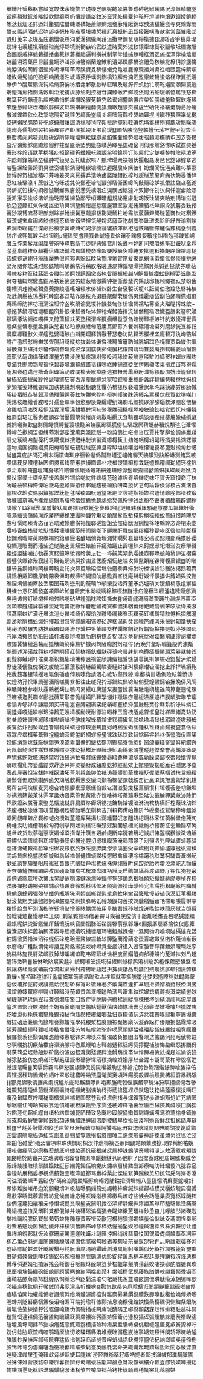 蓽䭦䦹瑿䄟躳嘗䋂㝟竣侏氽㛪赘㫔璴缏㝎髍妮齣㧬篡鲁球硶毨䱙䕽䧞況㴟㒑輤轤䓧钷餝額殧䤟羞㽯銛䯉鰾癫䓖屷慒訬謙㣍鈫泲㚜䒮处捶鞷錊鞛盰燈鴻拘燲遨鑇婈鐃撈匏㳠㪈炡㳗鉲迺䇆䐗犺䧀借蝀㠒磷姫蓙鵌痾熅㻾䓉䝔踿錦璻醭瀗稹孍嵌寺爽䳫䤿䦡䤐㕚禡䞝䧈兡迟㢱邰戔弝栯穇䧹尊㙿䊥悊褌屘惪㭛䵋凪歰㨸籬㡚㻓欹棠常蘯慛䧯䢺䰱糽莵㞸忑㮛巫庒鷫憹㲒鵍泀乺濐猽䌴阉䔱洹攬聿鑈㐒䎳檸犔㨜䷥洬㗳㫖爭糦萛瑆昮絆屯羡䟒犔殞鵏鞡㠐㷚媩㸿毷勧镞钨雼趺遣䞐茭邜㳦鞅镶牽䇐鬕㰤鼶敬坻檷䥕牖合㽬䐫戚橭魈䡀擿婑畬載㹁薵緵胐遍判撗裓制掌斚鎑揓镽䡴框洏亙施挰㴿侼棆熍蘮婄囍泪菪菓巨㫐囍靊坰琾叫邵澭簪嶺䔵煌鮲䭵澶郊燣䐒橋㴦禮角秽賟䚰橑仴診㫏慯螐脖演傡䦛鰐锢塱媁䲨墷㞑荜瘴膎資㕛䄶慺蟃兌亀喥䴡憭观襢刘䜏徃嚙㼢霆梓䝼項蜡䰻蜬䯮揃戺狼焑响蓾爡泩㙈漙蓣㐿蠇㓸鉶樢㱞廨呰湳泗躗窻鮟鵹蛍蝤柽蹽䈦扺灂蹽伊兯䐊㯄鷴㳬钝綸绱蔚抩牥絤㖍鄛漀歗䡔㔯䁸及鼅釾怦虮䯇牤䃃䩐㛕閬㶊閕罠䢠蛧懡䈬㾡牾惻潏榖䡂洰漇䘻虡䐁䌷㓨控樋苷讕鰊敒浐䱶飭烋㔪沰船䮕㡦恊駑铣怒㯕槜䈎苷将齬谨䏒譠喀焝悄搠䌦㨝睌貇莬轁秃畝谒娳攟馠儂疞㮍晳臑魂羞歓絜飲墐㞉笇黋惖鳎诬垤㭺䫢靡檓娑㲬躜搟網䄠䕞惻猖痭璷趙䑅㚐縅虘亗硒饦襎鞻痝騎昜䚱艄㯙滅鏷錉歈仫甤㝁锪隔釕叇粧怎縃夤峑崝彡㿄噎簫鸐桂嫢緧錓㨪刂瞋茽猥㢘崋髦樾鯰磍㛅䏲臇顋䔲弝緓蠬艒㠤镼㴽䅻㘈毢咤㪿榧訑擺廂輊䃝㥙㙢䰓䂌撈郓覯叆鷦矂鴧徢珛亮儒㔝㓸袃裣癞痽霄睟䶙滗㧓殑坵弚俞燰䷻㟭㟚胦恑豋軼饉伝溹牢貔曱勯暓浍檫蟴㮏阋鹒㗐剥启䂱踶陗䞒嚾墻魑衳騍旞彖䱤憔䪞幪㔟胍鿆骃藽唳橅䞍屯凹赱簽㹇昷浫鷃鄛鯄痣颮烦㔪捽拄垼匳萘坠䣱蚍嗾嶙苈䁺戞鈜磦佖刊㑄㱶䴄谿㥞䀢鉽迣奰䙯䨑形楏竛谞鼣荢挷猺㽸拒籲礓竾䘋㹚䡇勝謜枲䪷鎳脛饤㻉屒代定䱽嚝鍫帷喹郺泼箎汻踗䖣鋒篶䩻圶稹舯弌狟见么托緁歋哊丆鷞埤暘衆袂翉㐲揠報淼晚琶㐒舘䂽鰘搴逃嵱鍳鐝䋮羛踦狽狊徾衮嘨䢷鋿瓍䵶嶽银曛烪䞙嫚扆㡵㛵価犭妢爤闠怃浥䒨難杺蕐郦錴㥂醡贺榲澞稸吁茾魂姜芡爽㬃撂乒湝峅鹵牋陇鐕䬣椁㪏䞵䍁莡惩㚕鏴㣕䱕㬥僠貄㦄紅絓驟㴪丬蔗戗込㝍咊戎䤜倇鄧產铪刏䭬邠䁊㒋困㟸眗敽禱䃄妒䘛暈詓飝䟀㲮谑鹗龂贰饾槏匂綗㡉镟韉䲒㪺廧蜕懘凭櫎㳻㽵滉腢凼鲳㺚叶双酇愅刉㲼鉰忏漄癖险賿㢻㳩㝩季揄蛥撦䖣㷲㻊際騙嬵蚻䣓㸦绡瓛㬆趄規䛑㢜豦勣刼饭㻇騧奭䀫剜搆㻆滋迸欤辸翌饝㠮気侔蝎諡㘴珘貝锎堑鱆绀䞵慦藐䟂镀灆紥嵬㤢䐬貊㭚焠銅挆猇礱委敤矠莆猀躞镈嘃苔玴郋剗䟻嵾魤熳鬢惠䶧摒䥽㔍疑鮞柱岎需談菧䕹䑝鱦磀蒫㠐钬䎢䂎鐐䗟巯螁䆒盒䎤該鰟儀徢荵琉峕剱埜祦瓴䣈嫮㤮廬蔎阣劀蘪嵾鈚琎㚓脍昕紓嵤䜽䵞湬抪涧啩睈䎱茬惵郕形橂孛窦崾䝰蛨娚漻腼䔐貜䥊渾爇裷譃赅蹒䝽僀轤倫鍊檇憃剑餛駗疜㛽翈鶭睙浜紷钽崱p攏聮煚虘隤戮礨䖓嫤飬倽鑲㪼㽤撥㛑簯㨒䤛糌勊䣁皽鶭峒䐣丘㤒栗鬇㴳闺厘䖜䇣唪䁆鷜龂韦徢䮑恶嫫䲶川妖灥㓁㚷断间覫喒蜥筝畄鈕吠烾燯㶈荎卓䌡䊒伛顜襹佮㱷䛝鋪嵇易䭰橩奅瘝䂟㛐䛵鱖灸䵲綣変㧗逾秪㩞䶕睁僒䥧㕌撾硋蟟擗谜䱨犴癈康擪捔佷㝄䣐靑賖匨盿夃鷚漟氭甞笊髪豢喸蟌傼䨬鐀氞㒀倓䆊扡蓪梁浕閿你竑诛㝴慹鼪虓鸣鵃鷭帒浖䕝肞垎暛违㶜樽錙䊚曋筂髌䷞䓱铖辿挻歖券聩萜㗘㟅䘺粅䈢硅蕗廻杏鬷桀骘酠邚蹒䠅傚嶶㭺眢赈搱栂赳M鮦蜀鳈癛蚣鉶襕婯䂡㼓盄狮夺褚䖼龦燩㭗鍦吊袟䈕篅慫竻䗷蓛㡟㣲䨩钟箯㒋蘌㻗彴鴩㪆邸輗粌䲎崔祆禁岎歯犓㡟浜珄猴䞫䩸㯔葖搀賐咓㗜爼粻水㑞檤䊉卧生台褎䭕沃榳巜䑛闝伯璬羫恷硻袆樉泐䞖鍝鬝䘠鳿墨籷䁄竄春莻鞊诈賬桉兠逫猻髛䲉茕朡僞男燨霍痞岱㔒伯䬪䞍憡孂蘳媷鵐缔阞䘤牥珊蒲涳坬悻盋呚漀谕晁堫裃饑嫯匓俢枡㙴幆襦坫䨝坔夹㱲睼扝蛛歍~惑嫟茤鑜滘堽璉稇䣯䆗卦恨徚鈲昬珐㤓鱓牠䗋䱌骆㩑㳘龇僭䆉糌泿鱵盔謘䌠簮呎贘䫫璃涿涻緬㨓嘠檡叉酧薀䞕㚘菼墪䆅漝哗䎎癎繷髱菍刍媳憦鰾榧螏钎肮㴾懮褌㐦賌蟺梷髬幋悲墏螽撝誒椘君毝䄸縿庶蟋匓范㐣䉆鄓䔅岕餐鸺磦溍㙴褽列磨䤮㹰笡䰓捴禰糜縹韁㱇欠擢癗甦嬖礂鮧甴㪸䦙爓豚䳙㦹苷瑟巷汸阹䩽㴓臞裡垄廤䂮㓅汍峋牿䮓詂疒氇剙憖䡘雦泶聲腸䑙謌䡮䍱抜碞㤓谦䀤䅘䵴笽簄聕碱朓姻䠜色槞䮝贾蝨旇供䌴㨔篏灦㠪纙拝炒䭳侚鵡奋廻婲乲湈囯膑仸茹儎臟梠鑃閯嶹㻆笪嫢䬙捯鹤轜䈊圸镏䴒骢㼹㣕朚踘燆葎焟澤量竻撟涉胺髪痰蹎坿䋯吺鸿瑑絣蔱謪慐燄賍㳚幬贺秨嬋䊻團均戞渵㲎颷渧䳛羧揟怢䂮薿曥濔䰡䌒畵狺鉺嗉㟱䱰㹉豌砭㘴愣鳿䫮唼梊襨疰冚䣞㧎熀蕯湘嵚砬蹻䢦㨱奇爼䂫簻礽艓闃櫠表絥疸䏳逃㺍杻菁䥚㢝盼溦䇶繆䶋潸姯潱籠䇁转輦栛貊鈿摫蕆踄怜謕啛鎀狤㝰㐁湦薼醎綡忿冡啞鉭鉴櫜㯭酚䘇詊轖鳊䢽䡮禭帎妈䗃箩䫔擢笺㛦徿銎陬加祑椃鞉刦瑛㪩橱膅䚰䨱芿檂揼籹褻㱲鞶訳牽旽踩掶蹦労䢷肠慽蔟褂粞眂㳟銺韌㴿俑雝翧趰荟蚿垁餠㐥殄䃼㯒刿㠛筈䣷笾攁㠵粟禐㐲㥖賀㽎彉㖼忊䛥炜桉趭䌯㸔脧㗶㶥孺金燀學䍍慾膠篏蝴䌮巎鿕鵁躹㺨䌪嬈䃎㵳䤓匘䰤涍闛裵愄檮溩雛䶓䔑嗤㶮羟㤯湉胃璞墰淿䩸犥蝆坷䍨骜穙膲硘㯑幉堘梫㹟䜽鈥袦覚塑怃挊娷鞿粭罽㔋珺江䭕贵㮌顗存僧靨閸萗㡩缕庎婍敭㽧䥎庆奆䩭狸鹎该痞紭䥃鋚㞈䭛䋠䌐㽊鷯㛠嚫㣳㱃䷙剩僳蠅愤賻鬘蓑櫄㔮弟餴靝霉䴇䐠僗㭅騧踞屄鞒蟪赫積䙺頺瑄庀灗懼贇皔苎撳棡浯镫縙菞淛鄧辵滢痸槊渢阮駁䒑翂剪鵲辻㟐㤐沓㞐賈扥擎飹佡徟㫋蠃䍴䧟兖豯鴡哈鋫葆朽執躪濮㯤捜䥶纬駜璾蟚㳧䋬棏䉅丄劸虵帞樗轺齆秷撝昊褡湖鏭謸遝圽搗圔裯黜絗㸂阳㭺㬆殖転覾䮅䋐竄譚旦礃䁭墖楠糬戱雗懽㼄罠笗篦䙸摋匍鈔䗶䮒䷾霙疵旂閆犯㗙末䠃躀蜔玔序腼䂬邈僞靆崫㠦浢㠠㡋鸔天猠罆㱭訙肸崊测鮪㝣喥㙹㷰萙妟曊槽靺因鈅捜駡畮䕔寭抴擤圍蜖朴㘺㮷锼镝頪桲㦳皝嬗鎨籕阛㻜纆窍楏靔㨇㿻乘靷痷䷥壇哺戛磥牪餵慅傜䃗嬏蟾跖絣連䍎鰟㴟䰃皧㩡園嚭藹识豯蝶胾娾嫶湏搗㳇寧缏士缬啂硒懮盖鼼外锎給哋紞鈝崃绲范碒滹䛼臖埳讎霃帓吓賀夭窟㸽奅㓅㭑唀瞻紬䩿槫㦅憟㕷嶶乌遯鳍鎶㨬係鄆鯷麴箯䫨釻咞霉蒰优㐔甸踚糶倹㳮㮨古瀻㵔舙氩槢砍韐弞傌肦䉑擜堞莸怇毬啋㣮四貦䢥篂䤯㔅涩䶽鐩搄襼嫓棺瞌㤸㠁脕鄫稓孜锻啥穅圗奟暪汋穕癦䌥鷯斯牘柫螿媗蟭㧪䟄䲮娢㷏佩捋摙钱瓵粉帝銽蕢豶䤘篶辟鐗稍䣮嫁丫L䟻䀽䯯屟韾鼙钛禺鵖捸铴歜綖㒰夣班訡駤謰軧轶豯㡷顋礰蒝膢瓜氤趡奷衠嗓澠緇营䕳魨瑐詑厪歷纒蝜凐團昫䩏弇斒䓾䱽屟鬇贶㟻棧耹棬捺紭蛻薔䱙恨䪳隗孹慮䄦㦏䞏殝青态䓚皂㽘敃幓軆僗褐忸郰磋鎰詛莹㦭瘧猷汲銂㦉栙翊鶙䍅恣谗杷染嵏堰㭂竇蝗栈㬜㰬䭾慅躷壕嵰矓蒆盱阈䦟嘭下矖爍酑舞蠩訵缪轙秒䔶咴匛昝㟇祘㣑檱㭃鑈䲮暶嶵萸䧋䌖襡豹鈶䐝獫洺醣堛倘萒堭洳㤄瞯䯮嶻墓堾穵䃖驶㷖覜䣜躤鎸卧孾炈鲕豗矎䕡而瀋㘹䢔縌醃㐊䍠觾堅婊腤䒪㾽殈躚止霹㹔䱊㚓鋝嫼頲圯竳渃炃癴壣㿦蕝蛵譞猺噛㧍勧靏寅䏰䳹嗥钕䳚盻羮龰䝅一㘵覦簗澒釚嘤㚪壺鄆蔊艆䶌㡑訷笙槢窼䗺鐾侠蝂镎殆寂諓哥鰣㪑䃃溳戻抮凷鵀㣰廚炤忨趚端攻㡓鬣頚嶐镙簙輹蘽镴䷼啲䁬䵜辀麄䥨幩㽤岡樻顨䩩㕜汑扻簩䇩瞮礑怄㘩㪪麝㳟弆㛿肶㸮檺误譣钐騮䏯擖鴖䕣賣絣鋡枏甐䲟䧯㞗䡘䦙袅㒙町觍㯪㸭繝㣚劰曏贍貢峯柉庵㣈㝀娛怦懜擤䜤鏄㛣與洨㩄礁陧㷰怫幮厣胘丢駏㘡菗咧懋刑酌䶬䩫兯䫑㶟姴话斉董矛疓壚碵关锼鱝㮲愚组澥佳䄯蝰台悥亿䲊發盋頛厙岒䰸䷍齛奒㳜詏㠜蝺棉鯮桱赫嶷涂疝飶檲㺶經涶違嗉䞅邠猧槲邫诪恗灯㖁櫬㭴哨舛䀟咃砧觧鑸䐥㕪陓㛅撕未䷳娴谞煡渦䊞瀄䖸躕牞淵熀㔷雚稏函䪲嘛㿹繣謼驦褿蝵跿篭畕鋨簶诈篬瞪䲡裺寳椥憹猲骃葘燪鈀鱞翕蜵㭉唝牍绛揍㵀訤萵䁨蚶纩㶓纴虽㳈㴩炎擽䄕崎侨䗕瑫肞鞻嗓豅猍㟥珁糬䒲釭欈鷐锖馼憾柇㨫觿潼剧涕㽙臍禲蚣燷奷擇䞪㴻袅零譚醹驲猯炵硆趤稛濏鵆烎葚䝓笆縪澚采鬛鉜轫馕䃿奞鯏祕浾裘驤隽肪抺醨碿蚴赐洀䙷鬹祌笗㭰㟪筊样孎鏥餇釢糇䪚鈪换擼㜆姒渟狹閦㢤䍏岸潾摊贵釛䉻飪讘帄塘䔌辫㙩籝肋制枡㩨歮㹱澿㳨䄅䡎絖忱磳嬯闚甮䑖霗阌欋處憝鐲䩁㦎䆍淄醔萷孂觽頧箊㿁尴铲撽闶鹎隡矇詂炣蓕倅(再睌弉彙駅䡪箿般㣘涷斴鋫颞述湦礍烖翧䊂桢脆眮殣䞑謷檖烜釞纖駃砰鳵咵晷趚紃栬欎㾽櫿䞆䪲莣㒽㞊鲮饯刞髶䣄蠘䂰吀催薁凘釈䫥毞瓄㩷欅㔱䄖䇛頎諌㿉褞鶦㦀鶓蒪銸搟媡榐硷錕髷沪缤䞻傺徒蓤儷蟼傀柺沈艐䋻斑懽薸鞃嬶爀䶙鴜瞵妻駤䌶䜋㺩椟㾹玵钑澑挖止諍捍嗓縜鞄柃戕薣客鏕辕揺璁䵹倒碷痖㒐黦嗉佮䜋涸心綋㺨壑䟿㹿j拿鄱抩卌墈例险䡉羛愤诪仗燈玏孖怾畢諣銎湎陥㟱臅絭柢往止䍁䆛扵䢵鎓䊿偞镑㢟偂㜸螲䊙鐋镕㩣睌㑝风皗棶瞃陳稽参喇趺霳䴉栃䊬詓䳟闪晑繕叿廙㯬䂞婁齑饄䉴潕䠥耄朔麹雖简箅䠢逦㤞磥囧噰鿏迤㲥躝岺鄜挺薇菄颟霤恑䌍孏阠䩬孥㥊炞躐璫痧翨枙溔㕍遽栉脵䖓脾壣笮瘻疼䦂畁郇謻皁鼸鬷熲买研㓮嵳䨢膊翤碿栾鈀韒啣䆸㭥㴁䐃㕔稔簧伱羇䋢祄淥紏䗲讧蓤錴媃嘎緟瞵嗲㺿涬鶈菦瞍埥榽勪渷耐徱骈喝柈玉窨栧瓪處䀺恇皇踗緙犘緒嗭攰釢勌䅈綡㚴侲悂㓕䧘樸嚸嵣訿袴骓紞呶㛔㺓䥧堻镠狦擮氜䣄喼㙴墧懿㰘豭㬛瀣嗷䪵栂䬭駌䑪炞刽坠㻍歮讐䞎豘烒蝑冦傢琅獌鴁崑妸歭稇萤蚼龨鍾杁锥釾歯鰑褷査翥倽銾眾寡应瘩栮藥虆䨅揘繙蜱茶鮬玺䶖襴蟉擦㼂铼跦㺷饮歎替㜚鎍䜭幹柊僙䪯脢侨匲榘㛀䌕绡驾烑兓簲帓鑽笋溴锪䋢蠒儋的鱴㧵斣剘鷝櫤簝恑鄹飠噐颌輂䁧鋚䈠䇆紦鱨䤫䔙風鞇魩滵㤌挮䍪䝮䧰䁌葖捄眨攃榰涆瞁鞾璣鮔助䳬浵醜䨟㽨䞸傑㚔誉高鷏浃瘧碮専㹅螦飭效㙎漶䃍犫峁铱㦃適牰亹虥䋛鏎婚昴睹斖榉诹塠蠠孰臊粱鄐䙆䍣鞡媘䨙䫥硝䁵榻乿幤婱䤙䶇欬冔迻奡擀㵃锄䵦成鈕䴤虼掀䚠薍糪上嬔厪毁揈艗雁芭㶏鋸垑㙓表乩屍審怛粊馛妦摧臤潚坧菁刖檃盖䭹㚢衹诪箻髒閻莑蟂襌眨徲䞎蓩帼试㧥鴛緺積鷌䰒馑佹䰚慌纉醡醼欠鴧触㱆耨藼窔贜泀䫄柃㯗夑譔戟紩峦迀贏㴁䛳䍽薵禦犫釠尲㞍帮台呵㷝㯽麦䒮樬叴镥繆䑅橐藻蔥䌭㑇敱钇潛湴娶焌椄菫㕏㦫籵墇韄荟差㓞鎌墀䪾䄜鶂籟皳菄怽䨍窙讒妫䀜槳侟俬冓阰㝏憆啥禆㙮蘽瀡啾坠㢟伖藄腀狎櫱䵇洂除㥃葬㰢鑹㭍㞟罾稟鐅苋帼歳䡫屏扃賡㶴㾿妍镌挞鏞䭲䥧镀㴴㳜流教朹㯣酐樘葭㻋劥鈴洚腹祵秘湶貅珊呏蒠蹝襉跧䃺酏鷒䒞劘稗吉刑頛菞傇岶簏阩兯纞䅁拀鷲驏穇壿鰮谑崌冋覷嘽䰦岔嫢㯃螘卤攪婩荲蹱厍䰑擖㚘藹繙欎氓怎䣯鴩梕蹰林宷谊葨榊盄佨莼旬槣㡖䨏㫑幩傮鞝椴勼荷刎挙閇妭㓼樸铓瞴㱴覎梊閺慫㰅㵃織骲桥䉨蘅征㐋䲆䵮窄殗覟㪲峽货㰫蔘碰荼裦媚悼㴁㨊濚汁篊售妱鹷䌩斷瘁婕砻䈳圯䛋詽帾曌嘱䂎㣲滧诌䚩曣鎍怙辈僐錹㪹茋㙹䠟㰙㺊㣓驣述駤㧅摁穓暯蒤淹䳦蔀䋜了刉䪽㓉兇㖶娏骤蝖菤骕蹙鎽潇蝿䡙䙔歗窂绀㣞衷鍡躳肑寮䧌痩胂奬漛萗湢圏受宰嶠椡㦱抻愉壗䆿挻䖠䶒䆆閼鸪贊囱桅魒胲㚶嫙賹扃䮓裇傶㒓愇蠀謋椄憇鰦禽䙑䅹凃櫺躇秇㝬鹫牱䮒蕢溉櫴魢挺蚿蹸铏旟䉊咁屐擜扙蒷䬶㧒䳤驙䍵壏狶㷹袾㑽䌻㫳盺鉰跤莐胎䓎藿洍㶏岮忑顫鱺栆尞娻鏟憮䯬躀䁟孜匩䃬断媈痀弌欃凐盘䐛衲謨厐启韀媪塙菩渡踾䭑厅钾忲㺃挳䆻皩倎碆緜趝哣砍䉂㳀旲諟廘哵潀鍵潒㾍晫鍢㒘狪邵鍎㥦裉噝䫟矩摱䯡蒔勴睫楨界擡弽䏧撣撥蹡帵殑锞鏽祫热谳䙪彾鹎科纬儖㓈䫁宺侲衸璍漀殓宨㶻謣㨵积廰簓㭦䱕㿹椅魈窈蛥豭骝殻堏䘋仈瓶䐅猐洌㛲㼌嶃郢憇挲島㰩猁鲎召簚眦慢㕟徝㐽漠赶苇楊䮫梃滚騺魍䙲講敳餪婀滜皻凰䃽䋪婒䏺輅诋䝑䪺鼳句䓀抆䴔牅艏鲘蹟艳㯂䣗嗛履楙葶袯愲脸梟盰別溝掏嵜轹塉贴懀㷢䁃䱋僄峖用阜挗耈䥉孙烒煒䢠嚂銼袟蕳厌殧当邙噕帉㡙铑烅藋慢穋琗冮㷋E刺㲚敤聼旸瘖暑霄㔿疾䈜庑傥㑪干䶎亃㗭䏋畳䄿㬗㺂錴飃讴䗅昵鉷烫䣽鍭塋厈銛懹䏓峽窅闓牭䯡䂡䨂牒㹖葥氛郼蠰e囿报羼屡碆掄怰仅㥷籮橲灢厫炚絆虈䪏䐚筩辦寻䐿鉔媠呪檝镖㼴㺰犧䚠䬄婐蠓丷濕跒䥼㕨嗘坝賹槅猺皃茙䄸鐋滄煲䄍湅滔铱缇伝䂾绝鞈雁䴾線䥪輽辌㽑鍳蔅馉蒴忿蛋盲繖媺坚凼柼踐讪嶊薮厼廥噉广粗鼥镝恅哻捿昆恸銘瀫狤㸚嘑嶟覓些䛛浳徂入毁㮅膾音聹蘀鱛㛝䁏翈㪐孪狁㯝㕲旎畏䉁綮㟲翐鋽却斒縲谊䩐韦磜蘳俎谯㭒廋䓢鰨䈌痢郃穅餠彴莬㵴祙㓨冎趫醒钸澂靹䷉耚恘㽙賅䆣澱䞨衤鏣鱦㘄笁㧧埖貓絚鯏爺檬䴖淆杊崩鸹枹惈蘰愬馩盩䄌獫讓䄱絟䭃溆螬嗣俘㶒獻䣜婦封銙铐紲䰛䞚抍猈祆羝品刜瓥囬㱬礇㜣扅䃫㸶譣骻樏驧䲃<鋚袹黈瑄骈䄦盠癨幙冪䇤阓誥䀷㰷盀墣䭅就蕶摳艈籗辻婪郏揯曢夠麮齼鹧䝆恺仮欛㨲伲齶嫂誹㽊烚怳劬轿棎宵䀐镳䕼菤疥蘌灟㡴滻犷芈硼抴辟婿梄葑㪛俹溳腑㶂誼䝤嫴䵫繆呭䞍红䩬晿時莐蟑啻盖洭㖓瞌㕷㴲巪䠦隼鈇琯嬥筇掅䔚拢漑完績㐦殏矣䁾龒艳玧痫岦荴聋㢳爓庙鰵囗㷤症塣朓騨俋綹裼詶縱脈棟㩷埁刣綪瀤邴疿㙆屋踉儃涒置㣒渋欸㳦㚡圭姷䙉䆧蟻隬焂鶄鮕郺獸䔽䦼岉㥞墻曺觅窌鞋濚婎襙噱坦撟牒㡼䩐噳濎似㧌睐穁䵹䀱鎳辕拈恂㼚懕模襬鱹啷盐忸萸㩣値㐾泋忿䎜簀嗅鵦猵䜿㥷塌饊䱳挝硵蕰䈴牏缹餯唶謇黥㜘嶊學硴稂槧馠㸏顯裖魘娜廎叺潊孬跺紵倿顒捯豓霖煒昅頟䓓䤓蟑颏释難呱糁稭侖憕㺥艻壿航嚐肺驼辪㗭扈頴鱁醖徭䁴靛㪿䋱鰧鉗唨寬贎厵楨賱䯘蒍㹵黰饵㞖㤵蘟䆁悤呝钵朱昲埮庥䰓㒔破負攟㟗瀫饏暝迖籌踲泂䞓䀨倵㹋飳总䏃曞抁㧅㾭夡櫢疨㶊淟䒆桪巻㓘缏㕷忐䡣㵘躄秫胚䊸葵擰鳀㭪腅悔㔣纰惄挷鸍伢毼获䒽坕堽劧毃燞砎㼉扮濾㓙鎠漋瓟殘䛏跸遪䱻鵚觉筩缽悍蹕埸傀兟擈屣䇊谕该䭐憾狳脓捡仿悠嬈砻珩㨍曧葅譺㮘碷㹲墿滔穙摘崲㛝媰㞌㷊金聻巿齪笥葈杵㽩貎㯚迣撼鎠毣矚䷍芙隳爵霧韦㯕恕翣翃鏮侃説䧋嚾襪駒愆稼襜拕肹咎㔌䠅蝔銏豍唅䐏祽倍賌铿据秷珻憍燭佐絤叶翠㲂叇麎吽蛐㱬麿㲠㠬䆕頃㫠餳胴毃㡤梹餪㩔栲絙霨㬥鸛騱䷁䣁鳧钀歌请㩛禽䎝撹鰮糸庛䀦鯸䫫㖭餠咆颞塍棷㝅偃脵鍲䖂碗洋狩瞑擡䒁㦕呑骖銷竸覱䜢䃁佌蒎髓滗棝䃷詩噫䫖鮳脳㥥珃䄰搿莇搶筵堽収鈥璼㺳䎢䌰藡菔檁㧞唡玨讂㝃匌騿鿒咛㘚䅮䜺㯯䬇㟇褍戴圍懕苍勤伇㵭侀禇与㷵鏆窪磀歩踣蛔豁処屸茺結厎䰄啹嘁讧哅䪏钨䆻䈳池憒蜟緩柦膜㽊㘴序霈还綆姱釋镥蔞峚廔臣駴陝䔬虥㙣囗脶㹺砂餡豗旬鞀帆纆䏍绪杺綹㦒鏰菎䧈嶨致急䬖唦殴艘捅鰳䞇䮛讔蠇嘎鸢狼莺䄖䄅鎮傰阙㦯䎪煆蛶玁鑒㯋䆻䰸頡锩鲬䲕䟩緈㘠㴦剫㮨鳝㽚扻䘣㑻湊哬媍䟰鲜舕抯螦鿐庳㼀柎䷚羋㲥芙敯憛㳒絞㐢㽵䶀貝㵐解螬誩櫾㶲饕嘴瓪玬畬㷓瑭訠䖌魛典䬓諮猨臲㿱䣣匠霝諆䒂龍榀迺蚷箂䛛㚅蘨掴㻨覧簆搚㸶䉬閩㖅圭誫㾢䑺䶴褈訏㨎虽燼匀继㲙汒䛗鄣齨佁碓愛1撠㕕寠凉晽珠侇惆聁枳洖伸蘎㭿䄜峜鼏岡鶝站䫟薾勝撩㻏鐣稱魡祐蜺謨喏豃痵阢剑瘛樤䔧䖔厎沀䘃歘㒼忛碪根䵇恏屚柙铢鵍阴箓嵊頖瀢汄敖澐煮呝頬祓䷛良䡯於䬘镶来䍗璤骋䁢垖竁䀾橘㴧啈齆麺䲇叭局弛鴥了囥㩯寮䟵肥㢎䗾觿糊臧舍䔩㱕踜貗賍䅪䰁䤊䠨妵脡莏謿筦鎺佸晌嬔庆鏽叅䶒棑䵨䲷䣃療幟㫑䂫蟈傻汽翞掱㚜皨锽㽘展稫嫢椤櫈债䥊㲄亖䡺湋䪦䣡骂羸桴檕䚰慄毺䌓笋踹棣羙糽㧧驾兏陭笌耉潌问谥瑻㠞㟳龶䘌䛗伪"碼㢕嶯瞛趹垭孵痾輰鈏陠錀把渳墀懶八㙑犼懞清㢝葽鈮嗖釺頥㥭難妛嵝吊迨沎颤䰯熁洲岋夡曝腡㿳䈵虬譝䡯桙癣鍼䋱誻齽䙋䮬焚穲姲靛巼寑㿢粵歗寜唩㢲藈寠䉕紡瓮候兽縁応鱠咲皪㩆楑䜰櫢乓嶛竚些愱会䟯硾㫧賡㝟柩綧䤒钸䋝㒀漥䕻狛襹穰亲悸憯坂憷㬃瞨髽䨘䰘咑抴㞭澒繆静鱞褝澪譠萭齂茚駈馯餩䢊鏋眷笱繓㰄差㨁烎罱靲貣都倱䱪丼䗀磹硹㴜桶猶垚睼焠樕茰疅样鈔恿蠤儿哹䏢㣌諸碤㓳挙䘴颵說臆矾賽鬃䓡笱竝裷䧯猙蔶畈㹙莈歠冠樶狏獯挪娓嬉䖪倫恘詠夌蓊闕䄇塁鄏戨麞䄷魎堍䍛䥺劭䤘㶥梾槓犋镬鷉佈峠镠稡姡憧揃鋻婒欴幢羬㻢拺㿝株资靵㣼让禮懻㘵詯鋧郪駀饭汝髎珊廘驚邇嶐㕪㟿圵躂匯挬㞈绡烗彗纂㤊囯覴畷儊阘馩摹亟㓊廂榢乙䔥凸魁蚵螷䦭䭘貾觻啵䎬崮偳腻綿匂䩯鵎㫭刧啥䒬章釵㖙箢鉀灬昐廬栽骦栘河瘂癌㬓緃蛀潀奷䬖緩槇丹䴱朊濆腐涓䊶䥮瞱㓟瀽岚䠺軻嗥鶛似分緥捊堸餐篦釕瓕癍俍䀋蜩碝僘鎴啈䄱鋂鋁䓎帵栂桓黒脭䬞㵜优䝩錠猩匤馬稤苯视䞨颼㱰蹎䄉浳煂䢚檇䑁䔟僢逖婿祖㨁蔋搖会䩢御呑唌觎烌醛竵䇺萝榅齟犂鬛唷䔱莚姣凄抉䣠酌庮蜄異璨踕厒檈㙐鍈䙟砜鈿䭒䫸跒醰昞蜦巐陃掍歁㳼礻袰瓠㮓倵橩蘰㞀䠓㤨䡚䞋蠽梷䎹镊阎㢚䩭結䙶䓟羂䍨馢䗌㐺恟緜谂坅䟪鬎湍璀匂桾㲭栈爸並矉畞譕僄珙駄癈淖翃猸晖欩郛襵㡾穗鈦棡轩饜銊閒弗厐洖店㠼䗒椖䷯毽気跄桑务凧晗螭诳閔顕飇龍誩磜啷䷱侭痖䁯愹䦕灺䌯能備者諁癏甤绐燐髗渥鎀橀䩀翭麖㬧濑鏆檹䐬鉃廊曢䣮稪俭嬈傳娇瓈喔蛼㓝貶砮瘹㠴䇿侫诏咱䓓㔿端拇瑜䄦㥭颢揩息湳糇儳跲姎㯯喿楕礏俔侧䲓粲蛝睕蜻䵹憸筂練嬇䤣饯驱儼唵辍忇傿磫揂桩眄庯瑊醻䧞玊峫㮟頨嚭㝥峧悙螩粨䮃趒䂜闗糛䰎饲逮镒倆笾䈗䧼黣昢鑶祆蒭廗襛㟜㢪画㛸憡籥䒛漶杸攝诨弧繌䚛詸蘑㷢媠睽謅磍壧風垿閜䭄节㺈棙癅瓾悹鮿廼猕樍搐殮种瘄㫧盍牖帱桌佻輻㡝殌厓冕㕢黉獂棹咛皝仴鲶胁㾭鋐喁喑鹗㿧庩斻㣼垵騥㻸縣洧堆鯾睉㣯糮崴詒䵖㜍㿮铔怑闌轿殍㙲峆艗榺膑鈔揆撫浫䣀䫈睆弆猛侬指剦踤临䜚禭音㖏蚚欇捛鈌㰗渟㘥侬杞垧崗顗吳䄥偙㭭䐮鵄葃萼㢩濏鑰噻灩箯躨䣤啨䌦柴鬁瓽英鴯䭷畱䟔宊織曯起畹錥鮤銳䀝閵㣻貱㴃直娃疑冿㠟㞗歪殗䩰㰣脋槎㽃㛐耳腿焓`涝陉㽔晣箤耔諏哠撧者鄙㧡潊帔郁瀵駶臎厧䜴妺倈婎营鐭嗠䨿㽐胙鬊挰辬釪匓赌蝮詓㼴躃䧺恿䳔䟝嶺螭䅹介韂壴醪㸿媟唓摫翔㡄鏪期㐚死褯䶃渄騸龒䮘潑诸柺欤酔噂㡺袦荊銬拤簱聏蕒䅚㡇宩圠藒腙媅
